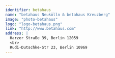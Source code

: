 ```yaml
---
identifier: betahaus
name: "betahaus Neukölln & betahaus Kreuzberg"
image: "photo-betahaus"
logo: "logo-betahaus.png"
link: "http://www.betahaus.com"
address: |
  Harzer Straße 39, Berlin 12059
  <br>
  Rudi-Dutschke-Str 23, Berlin 10969
---
```

